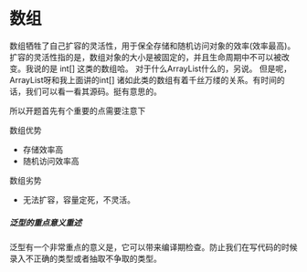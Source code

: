 # 数组
数组牺牲了自己扩容的灵活性，用于保全存储和随机访问对象的效率(效率最高)。扩容的灵活性指的是，数组对象的大小是被固定的，并且生命周期中不可以被改变。我说的是 int[] 这类的数组哈。 对于什么ArrayList什么的，另说。
但是呢，ArrayList呀和我上面讲的int[] 诸如此类的数组有着千丝万缕的关系。有时间的话，我们可以看一看其源码。挺有意思的。

所以开题首先有个重要的点需要注意下

数组优势
- 存储效率高
- 随机访问效率高

数组劣势
- 无法扩容，容量定死，不灵活。

##### 泛型的重点意义重述
泛型有一个非常重点的意义是，它可以带来编译期检查。防止我们在写代码的时候录入不正确的类型或者抽取不争取的类型。